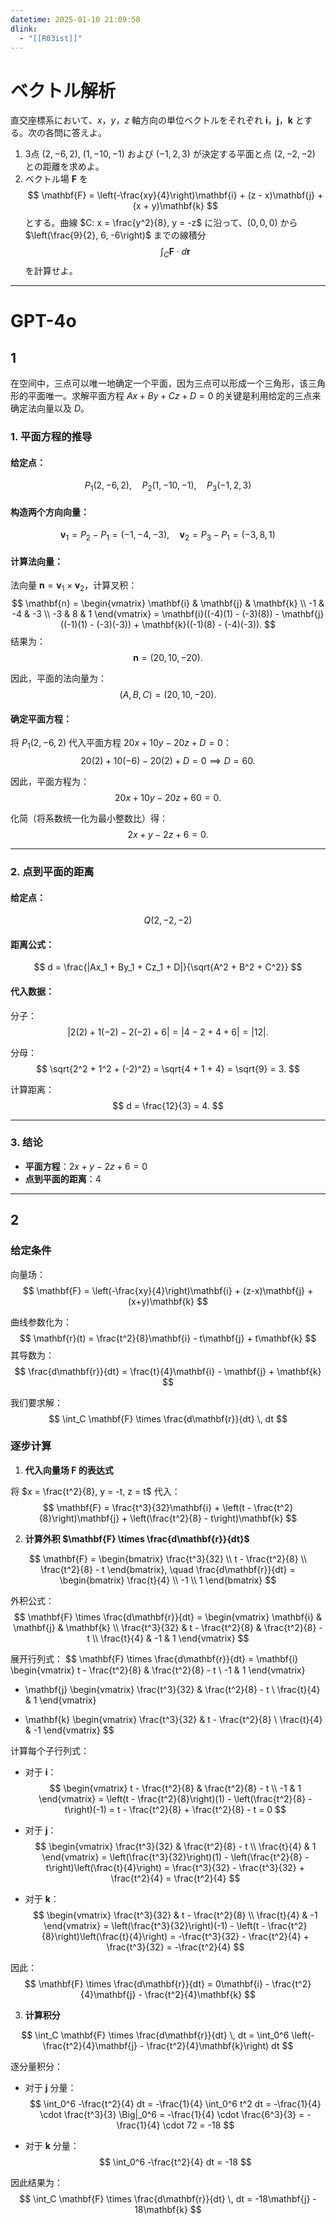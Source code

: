 ```yaml
---
datetime: 2025-01-10 21:09:58
dlink:
  - "[[R03ist]]"
---
```

# ベクトル解析
直交座標系において、$x$，$y$，$z$ 軸方向の単位ベクトルをそれぞれ $\mathbf{i}$，$\mathbf{j}$，$\mathbf{k}$ とする。次の各問に答えよ。
1. 3点 $(2, -6, 2)$, $(1, -10, -1)$ および $(-1, 2, 3)$ が決定する平面と点 $(2, -2, -2)$ との距離を求めよ。
2. ベクトル場 $\mathbf{F}$ を
$$
\mathbf{F} = \left(-\frac{xy}{4}\right)\mathbf{i} + (z - x)\mathbf{j} + (x + y)\mathbf{k}
$$
とする。曲線 $C: x = \frac{y^2}{8}, y = -z$ に沿って、$(0, 0, 0)$ から $\left(\frac{9}{2}, 6, -6\right)$ までの線積分
$$
\int_C \mathbf{F} \cdot d\mathbf{r}
$$
を計算せよ。


---
# GPT-4o
## 1

在空间中，三点可以唯一地确定一个平面，因为三点可以形成一个三角形，该三角形的平面唯一。求解平面方程 $Ax + By + Cz + D = 0$ 的关键是利用给定的三点来确定法向量以及 $D$。

### 1. 平面方程的推导

#### 给定点：
$$
P_1(2, -6, 2), \quad P_2(1, -10, -1), \quad P_3(-1, 2, 3)
$$
#### 构造两个方向向量：
$$
\mathbf{v}_1 = P_2 - P_1 = (-1, -4, -3), \quad \mathbf{v}_2 = P_3 - P_1 = (-3, 8, 1)
$$
#### 计算法向量：
法向量 $\mathbf{n} = \mathbf{v}_1 \times \mathbf{v}_2$，计算叉积：
$$
\mathbf{n} = \begin{vmatrix}
\mathbf{i} & \mathbf{j} & \mathbf{k} \\
-1 & -4 & -3 \\
-3 & 8 & 1
\end{vmatrix} = \mathbf{i}((-4)(1) - (-3)(8)) - \mathbf{j}((-1)(1) - (-3)(-3)) + \mathbf{k}((-1)(8) - (-4)(-3)).
$$
结果为：
$$
\mathbf{n} = (20, 10, -20).
$$

因此，平面的法向量为：
$$
(A, B, C) = (20, 10, -20).
$$

#### 确定平面方程：
将 $P_1(2, -6, 2)$ 代入平面方程 $20x + 10y - 20z + D = 0$：
$$
20(2) + 10(-6) - 20(2) + D = 0 \implies D = 60.
$$

因此，平面方程为：
$$
20x + 10y - 20z + 60 = 0.
$$

化简（将系数统一化为最小整数比）得：
$$
2x + y - 2z + 6 = 0.
$$

---
### 2. 点到平面的距离

#### 给定点：
$$
Q(2, -2, -2)
$$

#### 距离公式：
$$
d = \frac{|Ax_1 + By_1 + Cz_1 + D|}{\sqrt{A^2 + B^2 + C^2}}
$$

#### 代入数据：
分子：
$$
|2(2) + 1(-2) - 2(-2) + 6| = |4 - 2 + 4 + 6| = |12|.
$$

分母：
$$
\sqrt{2^2 + 1^2 + (-2)^2} = \sqrt{4 + 1 + 4} = \sqrt{9} = 3.
$$

计算距离：
$$
d = \frac{12}{3} = 4.
$$

---

### 3. 结论

- **平面方程**：$2x + y - 2z + 6 = 0$
- **点到平面的距离**：$4$

---
## 2
### 给定条件
向量场：
$$
\mathbf{F} = \left(-\frac{xy}{4}\right)\mathbf{i} + (z-x)\mathbf{j} + (x+y)\mathbf{k}
$$

曲线参数化为：
$$
\mathbf{r}(t) = \frac{t^2}{8}\mathbf{i} - t\mathbf{j} + t\mathbf{k}
$$
其导数为：
$$
\frac{d\mathbf{r}}{dt} = \frac{t}{4}\mathbf{i} - \mathbf{j} + \mathbf{k}
$$

我们要求解：
$$
\int_C \mathbf{F} \times \frac{d\mathbf{r}}{dt} \, dt
$$

### 逐步计算

1. **代入向量场 $\mathbf{F}$ 的表达式**

将 $x = \frac{t^2}{8}, y = -t, z = t$ 代入：
$$
\mathbf{F} = \frac{t^3}{32}\mathbf{i} + \left(t - \frac{t^2}{8}\right)\mathbf{j} + \left(\frac{t^2}{8} - t\right)\mathbf{k}
$$

2. **计算外积 $\mathbf{F} \times \frac{d\mathbf{r}}{dt}$**

$$
\mathbf{F} = \begin{bmatrix} \frac{t^3}{32} \\ t - \frac{t^2}{8} \\ \frac{t^2}{8} - t \end{bmatrix}, \quad 
\frac{d\mathbf{r}}{dt} = \begin{bmatrix} \frac{t}{4} \\ -1 \\ 1 \end{bmatrix}
$$

外积公式：
$$
\mathbf{F} \times \frac{d\mathbf{r}}{dt} = \begin{vmatrix} 
\mathbf{i} & \mathbf{j} & \mathbf{k} \\ 
\frac{t^3}{32} & t - \frac{t^2}{8} & \frac{t^2}{8} - t \\ 
\frac{t}{4} & -1 & 1 
\end{vmatrix}
$$

展开行列式：
$$
\mathbf{F} \times \frac{d\mathbf{r}}{dt} = \mathbf{i} \begin{vmatrix} t - \frac{t^2}{8} & \frac{t^2}{8} - t \\ -1 & 1 \end{vmatrix} 
- \mathbf{j} \begin{vmatrix} \frac{t^3}{32} & \frac{t^2}{8} - t \\ \frac{t}{4} & 1 \end{vmatrix}
+ \mathbf{k} \begin{vmatrix} \frac{t^3}{32} & t - \frac{t^2}{8} \\ \frac{t}{4} & -1 \end{vmatrix}
$$

计算每个子行列式：

- 对于 $\mathbf{i}$：
$$
\begin{vmatrix} t - \frac{t^2}{8} & \frac{t^2}{8} - t \\ -1 & 1 \end{vmatrix} = \left(t - \frac{t^2}{8}\right)(1) - \left(\frac{t^2}{8} - t\right)(-1) = t - \frac{t^2}{8} + \frac{t^2}{8} - t = 0
$$

- 对于 $\mathbf{j}$：
$$
\begin{vmatrix} \frac{t^3}{32} & \frac{t^2}{8} - t \\ \frac{t}{4} & 1 \end{vmatrix} = \left(\frac{t^3}{32}\right)(1) - \left(\frac{t^2}{8} - t\right)\left(\frac{t}{4}\right) = \frac{t^3}{32} - \frac{t^3}{32} + \frac{t^2}{4} = \frac{t^2}{4}
$$

- 对于 $\mathbf{k}$：
$$
\begin{vmatrix} \frac{t^3}{32} & t - \frac{t^2}{8} \\ \frac{t}{4} & -1 \end{vmatrix} = \left(\frac{t^3}{32}\right)(-1) - \left(t - \frac{t^2}{8}\right)\left(\frac{t}{4}\right) = -\frac{t^3}{32} - \frac{t^2}{4} + \frac{t^3}{32} = -\frac{t^2}{4}
$$

因此：
$$
\mathbf{F} \times \frac{d\mathbf{r}}{dt} = 0\mathbf{i} - \frac{t^2}{4}\mathbf{j} - \frac{t^2}{4}\mathbf{k}
$$

3. **计算积分**

$$
\int_C \mathbf{F} \times \frac{d\mathbf{r}}{dt} \, dt = \int_0^6 \left(-\frac{t^2}{4}\mathbf{j} - \frac{t^2}{4}\mathbf{k}\right) dt
$$

逐分量积分：

- 对于 $\mathbf{j}$ 分量：
$$
\int_0^6 -\frac{t^2}{4} dt = -\frac{1}{4} \int_0^6 t^2 dt = -\frac{1}{4} \cdot \frac{t^3}{3} \Big|_0^6 = -\frac{1}{4} \cdot \frac{6^3}{3} = -\frac{1}{4} \cdot 72 = -18
$$

- 对于 $\mathbf{k}$ 分量：
$$
\int_0^6 -\frac{t^2}{4} dt = -18
$$

因此结果为：
$$
\int_C \mathbf{F} \times \frac{d\mathbf{r}}{dt} \, dt = -18\mathbf{j} - 18\mathbf{k}
$$
